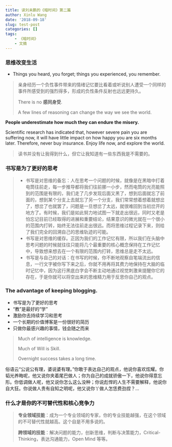 ```yaml
---
title: 读刘未鹏的《暗时间》第二篇
author: Xinlu Wang
date: '2018-09-18'
slug: test-post
categories: []
tags:
    - 《暗时间》
    - 文摘
---
```



### 思维改变生活 

- Things you heard, you forget; things you experienced, you remember.

> 亲身经历一个负性事件带来的情绪记忆要比看着或听说别人遭受一个同样的事件所感受到的强烈得多，形成的负性条件反射也远远更持久。
>
> There is no **感同身受**.    
> 
>A few lines of reasoning can change the way we see the world. 

**People underestimate how much they can endure the misery.** 

Scientific research has indicated that, however severe pain you are suffering now, it will have little impact on how happy you are six months later. Therefore, never buy insurance. Enjoy life now, and explore the world.

> 读书并没有让我得到什么，但它让我知道有一些东西我是不需要的。

### 书写是为了更好的思考

> - 书写是对思维的备忘：人在思考一个问题的时候，就像是在黑暗中打着电筒往前走，每一步推导都将我们往前挪一小步，然而电筒的光亮能照到的范围是有限的，我们走了几步发现后面又黑了，想到后面就忘了前面的，想到某个分支上去就忘了另一个分支，我们常常想着想着就想岔了，想岔了也就罢了，问题是一旦想岔了太远，就很难回到当初岔开的地方了。有时候，我们是如此努力地试图一下就走出很远，同时又老是怕忘记目前已经取得的进展和重要结论，结果意识的微光就在一个很小的范围内打转，始终无法往前走出很远。而将思维过程记录下来，则给了我们完全的回溯自己的思维轨迹的可能。 
> - 书写是对思维的缓存。正因为我们的工作记忆有限，所以我们在头脑中思考问题的时候就往往只能将几个最重要的核心概念保持在工作记忆中，导致想来想去在一个有限的范围内打转，思维总是走不太远。
> - 书写是与自己的对话：在书写的时候，你不断地观察自笔端流出的信息，一行文字被你写下来之后，你就不用再将其费力地保持在大脑的临时记忆中，因为这行黑底白字会不断主动地通过视觉刺激来提醒你它的存在，于是你就可以将空出来的思维精力用于反思你自己的观点。

### The advantage of keeping blogging.

- 书写是为了更好的思考
- “教”是最好的“学”
- 激励你去持续学习和思考
- 一个长期的价值博客是一份很好的简历
- 只做你最感兴趣的事情，钱会随之而来

>Much of intelligence is knowledge.
>
>Much of Will is Skill.
>
>Overnight success takes a long time.

俗语云“公说公有理，婆说婆有理。”你敢于表达自己的观点，他说你喜欢炫耀。你韬光养晦呢，他又说你夹着尾巴做人；你为自己的成就骄傲一下，他说你得意忘形。你低调做人呢，他又说你怎么这么没种；你说彪悍的人生不需要解释，他说你自大狂。你说做人贵有自知之明呢，他又说你丫做人怎恁费劲捏？…

### 什么才是你的不可替代性和核心竞争力

> **专业领域技能**：成为一个专业领域的专家，你的专业技能越强，在这个领域的不可替代性就越高。这个自是不用多说的。
> 
>**跨领域的技能**：解决问题的能力，创新思维，判断与决策能力，Critical-Thinking，表达沟通能力，Open Mind 等等。

